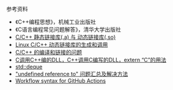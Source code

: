 参考资料

* 《C++编程思想》，机械工业出版社
* 《C语言编程常见问题解答》，清华大学出版社
* [C/C++ 静态链接库(.a) 与 动态链接库(.so)](https://www.cnblogs.com/52php/p/5681711.html)
* [Linux C/C++ 动态链接库的生成和调用](https://blog.csdn.net/alex_bean/article/details/83792988)
* [C/C++ 的编译和链接的问题](https://zhuanlan.zhihu.com/p/26643194)
* [C调用C++编的DLL，C++调用C编写的DLL，extern “C”的用法](https://blog.csdn.net/life_is_too_hard/article/details/52137271)
* [std::deque](https://en.cppreference.com/w/cpp/container/deque)
* ["undefined reference to" 问题汇总及解决方法](https://segmentfault.com/a/1190000006049907)
* [Workflow syntax for GitHub Actions](https://docs.github.com/en/actions/reference/workflow-syntax-for-github-actions#jobsjob_idstepsuses)